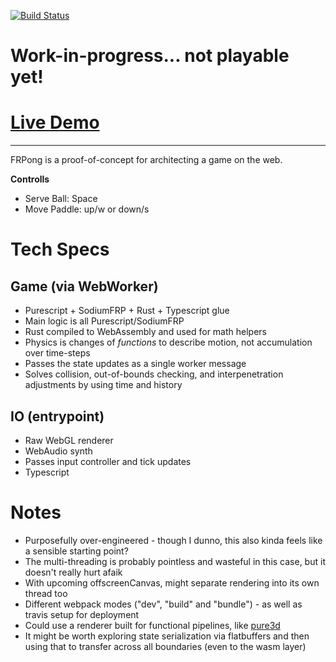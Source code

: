 [![Build Status](https://travis-ci.org/dakom/frpong.svg?branch=master)](https://travis-ci.org/dakom/frpong)


# Work-in-progress... not playable yet!

# [Live Demo](https://dakom.github.io/frpong)
----

FRPong is a proof-of-concept for architecting a game on the web.

**Controlls**

* Serve Ball: Space
* Move Paddle: up/w or down/s

# Tech Specs

## Game (via WebWorker)

* Purescript + SodiumFRP + Rust + Typescript glue
* Main logic is all Purescript/SodiumFRP
* Rust compiled to WebAssembly and used for math helpers 
* Physics is changes of _functions_ to describe motion, not accumulation over time-steps
* Passes the state updates as a single worker message
* Solves collision, out-of-bounds checking, and interpenetration adjustments by using time and history

## IO (entrypoint) 

* Raw WebGL renderer
* WebAudio synth 
* Passes input controller and tick updates 
* Typescript

# Notes

* Purposefully over-engineered - though I dunno, this also kinda feels like a sensible starting point? 
* The multi-threading is probably pointless and wasteful in this case, but it doesn't really hurt afaik
* With upcoming offscreenCanvas, might separate rendering into its own thread too
* Different webpack modes ("dev", "build" and "bundle") - as well as travis setup for deployment
* Could use a renderer built for functional pipelines, like [pure3d](https://github.com/dakom/pure3d)
* It might be worth exploring state serialization via flatbuffers and then using that to transfer across all boundaries (even to the wasm layer)
